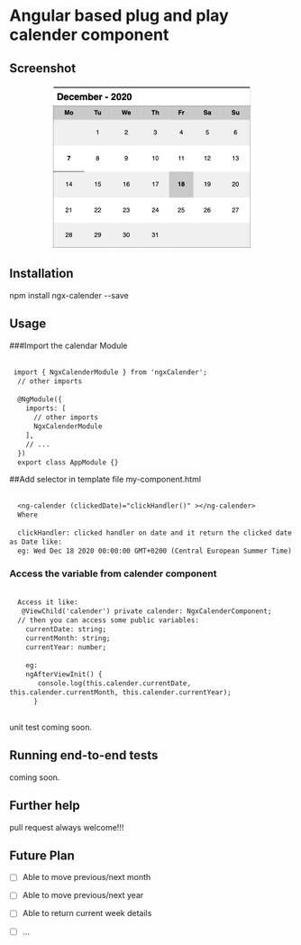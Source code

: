 # Angular based plug and play calender component

## Screenshot

<div style="text-align:center"><img src ="https://github.com/ritsrivastava01/ngxCalender/raw/master/calender.png" /></div>

## Installation
npm install ngx-calender --save

## Usage
###Import the calendar Module
```
  
 import { NgxCalenderModule } from 'ngxCalender';
  // other imports 
  
  @NgModule({
    imports: [
      // other imports 
      NgxCalenderModule
    ],
    // ...
  })
  export class AppModule {}

```
##Add selector in template file my-component.html
```
  
  <ng-calender (clickedDate)="clickHandler()" ></ng-calender>
  Where
  
  clickHandler: clicked handler on date and it return the clicked date as Date like:
  eg: Wed Dec 18 2020 00:00:00 GMT+0200 (Central European Summer Time)

```
### Access the variable from calender component
```

  Access it like:
   @ViewChild('calender') private calender: NgxCalenderComponent;
  // then you can access some public variables:
    currentDate: string;
    currentMonth: string;
    currentYear: number; 
    
    eg:
    ngAfterViewInit() {
       console.log(this.calender.currentDate, this.calender.currentMonth, this.calender.currentYear);
      }
  
  ```
 
unit test coming soon. 

## Running end-to-end tests

coming soon.

## Further help

pull request always welcome!!!

## Future Plan
- [ ] Able to move previous/next month
- [ ] Able to move previous/next year
- [ ] Able to return current week details
- [ ] ...


